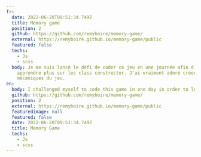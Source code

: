 ```yaml
---
fr:
  date: 2022-06-20T09:51:34.749Z
  title: Memory game
  position: 2
  github: https://github.com/remyboire/memory-game/
  external: https://remyboire.github.io/memory-game/public
  featured: false
  techs:
    - Js
    - scss
  body: Je me suis lancé le défi de coder ce jeu en une journée afin d'en
    apprendre plus sur les class constructor. J'ai vraiment adoré créer les
    mécaniques du jeu.
en:
  body: I challenged myself to code this game in one day in order to learn more about the class constructor. I really loved creating the mechanics of the game.
  github: https://github.com/remyboire/memory-game/
  position: 2
  external: https://remyboire.github.io/memory-game/public
  featuredimage: null
  featured: false
  date: 2022-06-20T09:51:34.749Z
  title: Memory Game
  techs:
    - Js
    - scss
---
```

